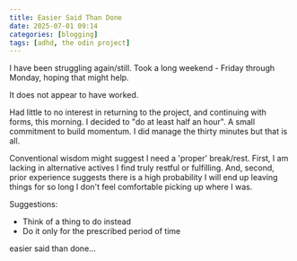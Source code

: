 ```yaml
---
title: Easier Said Than Done
date: 2025-07-01 09:14
categories: [blogging]
tags: [adhd, the odin project]
---
```


I have been struggling again/still. Took a long weekend - Friday through Monday, hoping that might help.

It does not appear to have worked.

Had little to no interest in returning to the project, and continuing with forms, this morning. I decided to "do at least half an hour". A small commitment to build momentum. I did manage the thirty minutes but that is all.

Conventional wisdom might suggest I need a 'proper' break/rest. First, I am lacking in alternative actives I find truly restful or fulfilling. And, second, prior experience suggests there is a high probability I will end up leaving things for so long I don't feel comfortable picking up where I was.

Suggestions:
- Think of a thing to do instead
- Do it only for the prescribed period of time

easier said than done...
